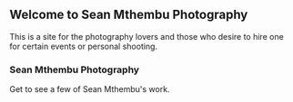 ## Welcome to Sean Mthembu Photography

This is a site for the photography lovers and those who desire to hire one for certain events or personal shooting.

### Sean Mthembu Photography

Get to see a few of Sean Mthembu's work.
